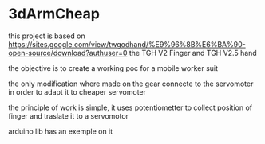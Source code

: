 # 3dArmCheap

this project is based on https://sites.google.com/view/twgodhand/%E9%96%8B%E6%BA%90-open-source/download?authuser=0 the TGH V2 Finger and TGH V2.5 hand

the objective is to create a working poc for a mobile worker suit

the only modification where made on the gear connecte to the servomoter in order to adapt it to cheaper servomoter

the principle of work is simple, it uses potentiometter to collect position of finger and traslate it to a servomotor

arduino lib has an exemple on it
